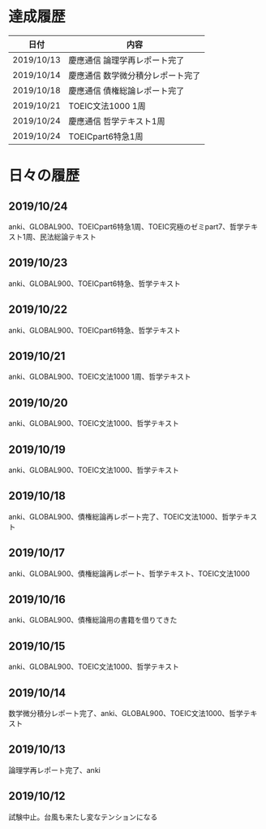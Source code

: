 # 達成履歴
|日付|内容|
----|---- 
|2019/10/13|慶應通信 論理学再レポート完了|
|2019/10/14|慶應通信 数学微分積分レポート完了|
|2019/10/18|慶應通信 債権総論レポート完了|
|2019/10/21|TOEIC文法1000 1周|
|2019/10/24|慶應通信 哲学テキスト1周|
|2019/10/24|TOEICpart6特急1周|

# 日々の履歴
## 2019/10/24
anki、GLOBAL900、TOEICpart6特急1周、TOEIC究極のゼミpart7、哲学テキスト1周、民法総論テキスト
## 2019/10/23
anki、GLOBAL900、TOEICpart6特急、哲学テキスト
## 2019/10/22
anki、GLOBAL900、TOEICpart6特急、哲学テキスト
## 2019/10/21
anki、GLOBAL900、TOEIC文法1000 1周、哲学テキスト
## 2019/10/20
anki、GLOBAL900、TOEIC文法1000、哲学テキスト
## 2019/10/19
anki、GLOBAL900、TOEIC文法1000、哲学テキスト
## 2019/10/18
anki、GLOBAL900、債権総論再レポート完了、TOEIC文法1000、哲学テキスト
## 2019/10/17
anki、GLOBAL900、債権総論再レポート、哲学テキスト、TOEIC文法1000
## 2019/10/16
anki、GLOBAL900、債権総論用の書籍を借りてきた
## 2019/10/15
anki、GLOBAL900、TOEIC文法1000、哲学テキスト
## 2019/10/14
数学微分積分レポート完了、anki、GLOBAL900、TOEIC文法1000、哲学テキスト
## 2019/10/13
論理学再レポート完了、anki
## 2019/10/12
試験中止。台風も来たし変なテンションになる
